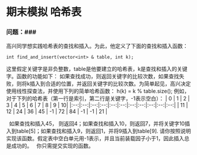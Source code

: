 # 期末模拟 哈希表

### 问题：###

高兴同学想实践哈希表的查找和插入。为此，他定义了下面的查找和插入函数：
```
int find_and_insert(vector<int> & table, int k);
```
这里假定关键字是非负整数，table是他要建立的哈希表，k是查找和插入的关键字。函数的功能如下：
如果查找成功，则返回关键字的比较次数，如果查找失败，则将k插入到合适的位置，并返回关键字的比较次数。为简单起见，高兴决定使用线性探查法，并使用下列的简单哈希函数：
h(k) = k % table.size();
例如，对于下列的哈希表（第一行是索引，第二行是关键字，-1表示空白）：
|  0 |  1 |  2 |  3 |  4 |  5 |  6 |  7 |  8 |  9 | 10|
|:--:|:--:|:--:|:--:|:--:|:--:|:--:|:--:|:--:|:--:|:--:|
| 11 | 12 | 24 | 36 | 45 | -1 | 72 | 84 | -1 | -1 | 21 |

 
如果查找和插入45， 则返回4；如果查找和插入10，则返回7，并将关键字10插入到table[5]；如果查找和插入9，则返回1，并将9插入到table[9].
请你按照说明实现该函数。假定表中空白单元用-1表示，并且当前装载因子小于1，因此插入总是成功的。
 
你只需提交实现的函数。

